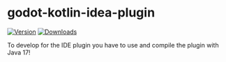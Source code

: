 # godot-kotlin-idea-plugin

[![Version](https://img.shields.io/jetbrains/plugin/v/com.utopia-rise.godotjvmideaplugin.svg)](https://plugins.jetbrains.com/plugin/com.utopia-rise.godotjvmideaplugin)
[![Downloads](https://img.shields.io/jetbrains/plugin/d/com.utopia-rise.godotjvmideaplugin.svg)](https://plugins.jetbrains.com/plugin/com.utopia-rise.godotjvmideaplugin)

To develop for the IDE plugin you have to use and compile the plugin with Java 17!
